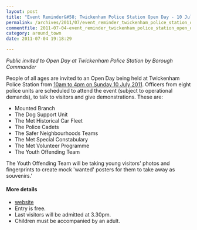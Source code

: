 ```yaml
---
layout: post
title: "Event Reminder&#58; Twickenham Police Station Open Day - 10 July 2011"
permalink: /archives/2011/07/event_reminder_twickenham_police_station_open_day.html
commentfile: 2011-07-04-event_reminder_twickenham_police_station_open_day
category: around_town
date: 2011-07-04 19:18:29

---
```


*Public invited to Open Day at Twickenham Police Station by Borough Commander*

People of all ages are invited to an Open Day being held at Twickenham Police Station from [10am to 4pm on Sunday 10 July 2011](/event/event/200705142857). Officers from eight police units are scheduled to attend the event (subject to operational demands), to talk to visitors and give demonstrations. These are:

-   Mounted Branch
-   The Dog Support Unit
-   The Met Historical Car Fleet
-   The Police Cadets
-   The Safer Neighbourhoods Teams
-   The Met Special Constabulary
-   The Met Volunteer Programme
-   The Youth Offending Team

The Youth Offending Team will be taking young visitors' photos and fingerprints to create mock 'wanted' posters for them to take away as souvenirs.'

#### More details

-   [website](/l/QSPeU)
-   Entry is free.
-   Last visitors will be admitted at 3.30pm.
-   Children must be accompanied by an adult.
